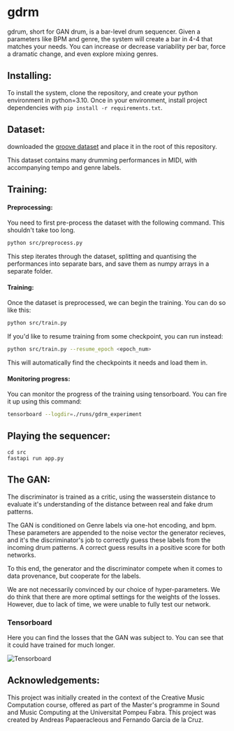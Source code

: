 # gdrm

gdrum, short for GAN drum, is a bar-level drum sequencer. Given a parameters like BPM and genre, the system will create a bar in 4-4 that matches your needs. You can increase or decrease variability per bar, force a dramatic change, and even explore mixing genres.

## Installing:
To install the system, clone the repository, and create your python environment in python=3.10. Once in your environment, install project dependencies with `pip install -r requirements.txt`.

## Dataset:
downloaded the [groove dataset](https://magenta.tensorflow.org/datasets/groove#download) and place it in the root of this repository.

This dataset contains many drumming performances in MIDI, with accompanying tempo and genre labels.

## Training:
#### **Preprocessing:**
You need to first pre-process the dataset with the following command. This shouldn't take too long.
```bash
python src/preprocess.py
```
This step iterates through the dataset, splitting and quantising the performances into separate bars, and save them as numpy arrays in a separate folder.

#### **Training:**
Once the dataset is preprocessed, we can begin the training. You can do so like this:
```bash
python src/train.py
```


If you'd like to resume training from some checkpoint, you can run instead:
```bash
python src/train.py --resume_epoch <epoch_num>
```
This will automatically find the checkpoints it needs and load them in.

#### **Monitoring progress:**
You can monitor the progress of the training using tensorboard. You can fire it up using this command:
```bash
tensorboard --logdir=./runs/gdrm_experiment
```


## Playing the sequencer:

```
cd src
fastapi run app.py
```

## The GAN:
The discriminator is trained as a critic, using the wasserstein distance to evaluate it's understanding of the distance between real and fake drum patterns.

The GAN is conditioned on Genre labels via one-hot encoding, and bpm. These parameters are appended to the noise vector the generator recieves, and it's the discriminator's job to correctly guess these labels from the incoming drum patterns. A correct guess results in a positive score for both networks.

To this end, the generator and the discriminator compete when it comes to data provenance, but cooperate for the labels.

We are not necessarily convinced by our choice of hyper-parameters. We do think that there are more optimal settings for the weights of the losses. However, due to lack of time, we were unable to fully test our network.

### Tensorboard
Here you can find the losses that the GAN was subject to. You can see that it could have trained for much longer.

![Tensorboard](assets/tensorbboard.png)

## Acknowledgements:
This project was initially created in the context of the Creative Music Computation course, offered as part of the Master's programme in Sound and Music Computing at the Universitat Pompeu Fabra. This project was created by Andreas Papaeracleous and Fernando Garcia de la Cruz.
